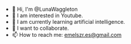 - 👋 Hi, I'm @LunaWaggleton
- 👀 I am interested in Youtube.
- 🌱 I am currently learning artificial intelligence.
- 💞️ I want to collaborate.
- 📫 How to reach me: emelszr.es@gmail.com

<!---
LunaWaggleton/LunaWaggleton is a ✨ special ✨ repository because its `README.md` (this file) appears on your GitHub profile.
You can click the Preview link to take a look at your changes.
--->
